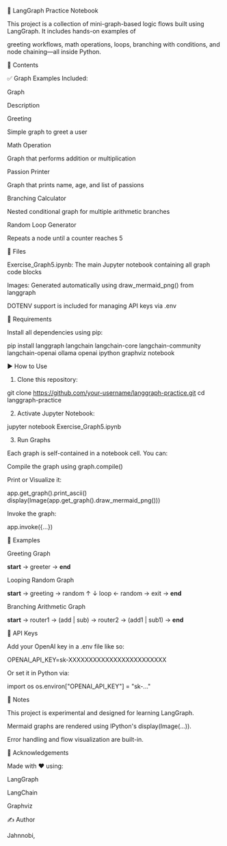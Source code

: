 🧠 LangGraph Practice Notebook

This project is a collection of mini-graph-based logic flows built using LangGraph. It includes hands-on examples of 

greeting workflows, math operations, loops, branching with conditions, and node chaining—all inside Python.

📂 Contents

✅ Graph Examples Included:

Graph

Description

Greeting

Simple graph to greet a user

Math Operation

Graph that performs addition or multiplication

Passion Printer

Graph that prints name, age, and list of passions

Branching Calculator

Nested conditional graph for multiple arithmetic branches

Random Loop Generator

Repeats a node until a counter reaches 5

📁 Files

Exercise_Graph5.ipynb: The main Jupyter notebook containing all graph code blocks

Images: Generated automatically using draw_mermaid_png() from langgraph

DOTENV support is included for managing API keys via .env

📌 Requirements

Install all dependencies using pip:

pip install langgraph langchain langchain-core langchain-community langchain-openai ollama openai ipython graphviz notebook

▶️ How to Use

1. Clone this repository:

git clone https://github.com/your-username/langgraph-practice.git
cd langgraph-practice

2. Activate Jupyter Notebook:

jupyter notebook Exercise_Graph5.ipynb

3. Run Graphs

Each graph is self-contained in a notebook cell. You can:

Compile the graph using graph.compile()

Print or Visualize it:

app.get_graph().print_ascii()
display(Image(app.get_graph().draw_mermaid_png()))

Invoke the graph:

app.invoke({...})

🔄 Examples

Greeting Graph

__start__ → greeter → __end__

Looping Random Graph

__start__ → greeting → random
     ↑        ↓
   loop ← random → exit → __end__

Branching Arithmetic Graph

__start__ → router1 → (add | sub) → router2 → (add1 | sub1) → __end__

🔐 API Keys

Add your OpenAI key in a .env file like so:

OPENAI_API_KEY=sk-XXXXXXXXXXXXXXXXXXXXXXXX

Or set it in Python via:

import os
os.environ["OPENAI_API_KEY"] = "sk-..."

📌 Notes

This project is experimental and designed for learning LangGraph.

Mermaid graphs are rendered using IPython's display(Image(...)).

Error handling and flow visualization are built-in.

🙌 Acknowledgements

Made with ❤️ using:

LangGraph

LangChain

Graphviz

✍️ Author

Jahnnobi,

